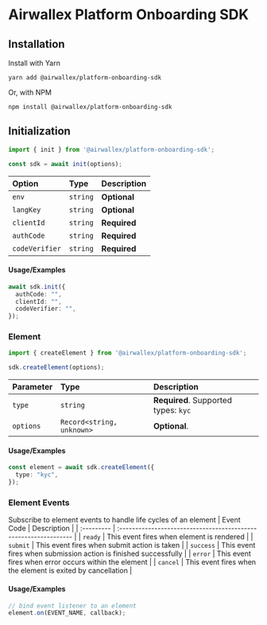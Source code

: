 # Airwallex Platform Onboarding SDK

## Installation

Install with Yarn

```
yarn add @airwallex/platform-onboarding-sdk
```

Or, with NPM

```
npm install @airwallex/platform-onboarding-sdk
```

## Initialization

```ts
import { init } from '@airwallex/platform-onboarding-sdk';

const sdk = await init(options);
```

| Option         | Type     | Description  |
| :------------- | :------- | :----------- |
| `env`          | `string` | **Optional** |
| `langKey`      | `string` | **Optional** |
| `clientId`     | `string` | **Required** |
| `authCode`     | `string` | **Required** |
| `codeVerifier` | `string` | **Required** |

#### Usage/Examples

```ts
await sdk.init({
  authCode: "",
  clientId: "",
  codeVerifier: "",
});
```

### Element

```ts
import { createElement } from '@airwallex/platform-onboarding-sdk';

sdk.createElement(options);
```

| Parameter | Type                      | Description                          |
| :-------- | :------------------------ | :----------------------------------- |
| `type`    | `string`                  | **Required**. Supported types: `kyc` |
| `options` | `Record<string, unknown>` | **Optional**.                        |


#### Usage/Examples

```ts
const element = await sdk.createElement({
  type: "kyc",
});
```

### Element Events

Subscribe to element events to handle life cycles of an element
| Event Code | Description                                                      |
| :--------- | :--------------------------------------------------------------- |
| `ready`    | This event fires when element is rendered                        |
| `submit`   | This event fires when submit action is taken                     |
| `success`  | This event fires when submission action is finished successfully |
| `error`    | This event fires when error occurs within the element            |
| `cancel`   | This event fires when the element is exited by cancellation      |

#### Usage/Examples

```javascript
// bind event listener to an element
element.on(EVENT_NAME, callback);
```
